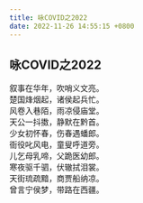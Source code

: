 ```yaml
---
title: 咏COVID之2022
date: 2022-11-26 14:55:15 +0800
---
```


## 咏COVID之2022

叙事在华年，吹哨义文亮。     
楚国烽烟起，诸侯起兵忙。     
风卷入巷陌，雨凉侵庙堂。      
天公一抖擞，静默在黔首。     
少女初怀春，伤春遇蟠郎。    
衙役叱风电，童叟呼道旁。     
儿乞母乳啼，父跪医幼郎。     
寒夜驱千驷，伏辙拭泪裳。     
天街琉疏黯，商贾船纳凉。    
曾言宁侯梦，带路在西疆。    